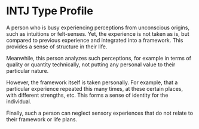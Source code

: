 # INTJ Type Profile

A person who is busy experiencing perceptions from unconscious origins, such as intuitions or felt-senses. Yet, the experience is not taken as is, but compared to previous experience and integrated into a framework. This provides a sense of structure in their life.

Meanwhile, this person analyzes such perceptions, for example in terms of quality or quantity technically, not putting any personal value to their particular nature.

However, the framework itself is taken personally. For example, that a particular experience repeated this many times, at these certain places, with different strengths, etc. This forms a sense of identity for the individual.

Finally, such a person can neglect sensory experiences that do not relate to their framework or life plans.


